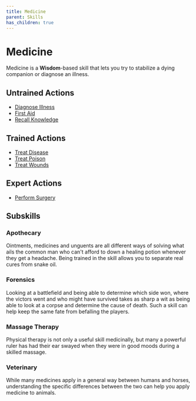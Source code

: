 ```yaml
---
title: Medicine
parent: Skills
has_children: true
---
```


# Medicine
Medicine is a **Wisdom**-based skill that lets you try to stabilize a dying companion or diagnose an illness.

## Untrained Actions
* [Diagnose Illness](https://stormchaserroleplaying.com/stormchaserRPG/Skills/Medicine/Diagnose/)
* [First Aid](https://stormchaserroleplaying.com/stormchaserRPG/Skills/Medicine/FirstAid/)
* [Recall Knowledge](https://stormchaserroleplaying.com/stormchaserRPG/Skills/General/RecallKnowledge/)

## Trained Actions
* [Treat Disease](https://stormchaserroleplaying.com/stormchaserRPG/Skills/Medicine/Disease/)
* [Treat Poison](https://stormchaserroleplaying.com/stormchaserRPG/Skills/Medicine/Poison/)
* [Treat Wounds](https://stormchaserroleplaying.com/stormchaserRPG/Skills/Medicine/TreatWounds/)

## Expert Actions
* [Perform Surgery](https://stormchaserroleplaying.com/stormchaserRPG/Skills/Medicine/Surgery/)

## Subskills

### Apothecary
Ointments, medicines and unguents are all different ways of solving what ails the common man who can't afford to down a healing potion whenever they get a headache. Being trained in the skill allows you to separate real cures from snake oil.

### Forensics
Looking at a battlefield and being able to determine which side won, where the victors went and who might have survived takes as sharp a wit as being able to look at a corpse and determine the cause of death. Such a skill can help keep the same fate from befalling the players.

### Massage Therapy
Physical therapy is not only a useful skill medicinally, but many a powerful ruler has had their ear swayed when they were in good moods during a skilled massage. 

### Veterinary
While many medicines apply in a general way between humans and horses, understanding the specific differences between the two can help you apply medicine to animals. 
